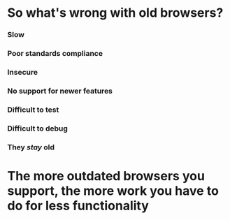 # So what's wrong with old browsers?


### Slow


### Poor standards compliance


### Insecure


### No support for newer features


### Difficult to test


### Difficult to debug


### They *stay* old


<div class="spacer" />

# The more outdated browsers you support, the more work you have to do for less functionality
 